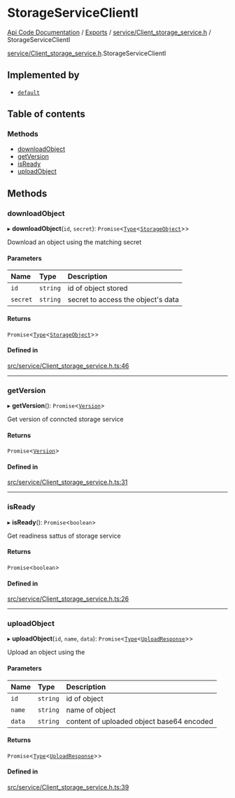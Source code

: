 # StorageServiceClientI
 
[Api Code Documentation](../README.md) / [Exports](../modules.md) / [service/Client\_storage\_service.h](../modules/service_Client_storage_service_h.md) / StorageServiceClientI

[service/Client_storage_service.h](../modules/service_Client_storage_service_h.md).StorageServiceClientI

## Implemented by

- [`default`](../classes/service_Client_storage_service.default.md)

## Table of contents

### Methods

- [downloadObject](service_Client_storage_service_h.StorageServiceClientI.md#downloadobject)
- [getVersion](service_Client_storage_service_h.StorageServiceClientI.md#getversion)
- [isReady](service_Client_storage_service_h.StorageServiceClientI.md#isready)
- [uploadObject](service_Client_storage_service_h.StorageServiceClientI.md#uploadobject)

## Methods

### downloadObject

▸ **downloadObject**(`id`, `secret`): `Promise`<[`Type`](../modules/result.md#type)<[`StorageObject`](service_Client_storage_service_h.StorageObject.md)\>\>

Download an object using the matching secret

#### Parameters

| Name | Type | Description |
| :------ | :------ | :------ |
| `id` | `string` | id of object stored |
| `secret` | `string` | secret to access the object's data |

#### Returns

`Promise`<[`Type`](../modules/result.md#type)<[`StorageObject`](service_Client_storage_service_h.StorageObject.md)\>\>

#### Defined in

[src/service/Client_storage_service.h.ts:46](https://github.com/openkfw/TruBudget/blob/95e6f8a/api/src/service/Client_storage_service.h.ts#L46)

___

### getVersion

▸ **getVersion**(): `Promise`<[`Version`](service_Client_storage_service_h.Version.md)\>

Get version of conncted storage service

#### Returns

`Promise`<[`Version`](service_Client_storage_service_h.Version.md)\>

#### Defined in

[src/service/Client_storage_service.h.ts:31](https://github.com/openkfw/TruBudget/blob/95e6f8a/api/src/service/Client_storage_service.h.ts#L31)

___

### isReady

▸ **isReady**(): `Promise`<`boolean`\>

Get readiness sattus of storage service

#### Returns

`Promise`<`boolean`\>

#### Defined in

[src/service/Client_storage_service.h.ts:26](https://github.com/openkfw/TruBudget/blob/95e6f8a/api/src/service/Client_storage_service.h.ts#L26)

___

### uploadObject

▸ **uploadObject**(`id`, `name`, `data`): `Promise`<[`Type`](../modules/result.md#type)<[`UploadResponse`](service_Client_storage_service_h.UploadResponse.md)\>\>

Upload an object using the

#### Parameters

| Name | Type | Description |
| :------ | :------ | :------ |
| `id` | `string` | id of object |
| `name` | `string` | name of object |
| `data` | `string` | content of uploaded object base64 encoded |

#### Returns

`Promise`<[`Type`](../modules/result.md#type)<[`UploadResponse`](service_Client_storage_service_h.UploadResponse.md)\>\>

#### Defined in

[src/service/Client_storage_service.h.ts:39](https://github.com/openkfw/TruBudget/blob/95e6f8a/api/src/service/Client_storage_service.h.ts#L39)
